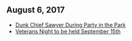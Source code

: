 ## August 6, 2017

* [Dunk Chief Sawyer During Party in the Park](_posts/2017-08-03-your-chance-to-dunk-chief-sawyer.md)
* [Veterans Night to be held September 15th](_posts/2017-08-03-veterans-night-to-be-held-september-15.md)